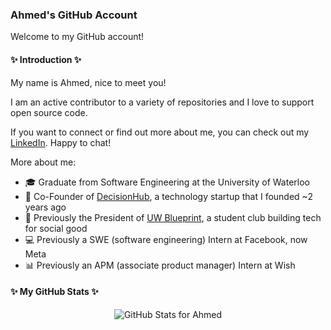### Ahmed's GitHub Account

Welcome to my GitHub account!

#### ✨ Introduction ✨

My name is Ahmed, nice to meet you!

I am an active contributor to a variety of repositories and I love to support open source code.

If you want to connect or find out more about me, you can check out my [LinkedIn](https://www.linkedin.com/in/ahmedhamodi/). Happy to chat!

More about me:
- 🎓 Graduate from Software Engineering at the University of Waterloo
- 🌟 Co-Founder of [DecisionHub](https://decisionhub.org/), a technology startup that I founded ~2 years ago
- 💙 Previously the President of [UW Blueprint](https://uwblueprint.org/), a student club building tech for social good
- 💻 Previously a SWE (software engineering) Intern at Facebook, now Meta
- 📊 Previously an APM (associate product manager) Intern at Wish

#### ✨ My GitHub Stats ✨

<p align="center">
  <img src="https://github-readme-stats.vercel.app/api?username=ahmedhamodi&show_icons=true&theme=merko&count_private=true" alt="GitHub Stats for Ahmed"/>
</p>
